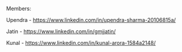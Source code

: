 Members:

Upendra - https://www.linkedin.com/in/upendra-sharma-20106815a/

Jatin - https://www.linkedin.com/in/gmjjatin/

Kunal - https://www.linkedin.com/in/kunal-arora-1584a2148/
